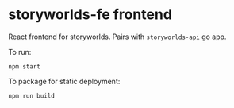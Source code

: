 # storyworlds-fe frontend

React frontend for storyworlds. Pairs with `storyworlds-api` go app.

To run:
```
npm start
```

To package for static deployment:
```
npm run build
```